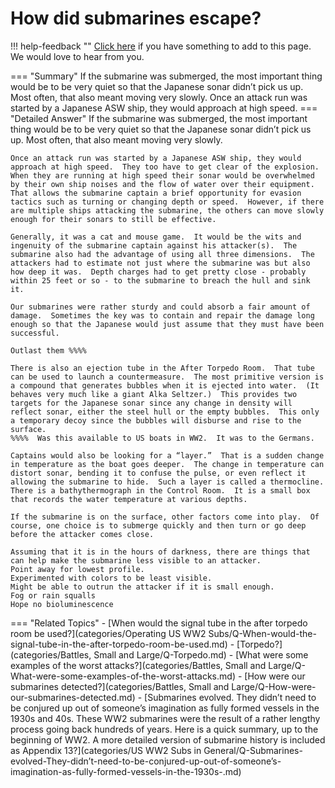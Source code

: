 # How did submarines escape?

!!! help-feedback ""
    [Click here](https://replace.md) if you have something to add to this page. We would love to hear from you.

=== "Summary"
    If the submarine was submerged, the most important thing would be to be very quiet so that the Japanese sonar didn’t pick us up. Most often, that also meant moving very slowly. Once an attack run was started by a Japanese ASW ship, they would approach at high speed.
=== "Detailed Answer"
    If the submarine was submerged, the most important thing would be to be very quiet so that the Japanese sonar didn’t pick us up.  Most often, that also meant moving very slowly.

    Once an attack run was started by a Japanese ASW ship, they would approach at high speed.  They too have to get clear of the explosion.  When they are running at high speed their sonar would be overwhelmed by their own ship noises and the flow of water over their equipment.  That allows the submarine captain a brief opportunity for evasion tactics such as turning or changing depth or speed.  However, if there are multiple ships attacking the submarine, the others can move slowly enough for their sonars to still be effective.

    Generally, it was a cat and mouse game.  It would be the wits and ingenuity of the submarine captain against his attacker(s).  The submarine also had the advantage of using all three dimensions.  The attackers had to estimate not just where the submarine was but also how deep it was.  Depth charges had to get pretty close - probably within 25 feet or so - to the submarine to breach the hull and sink it.

    Our submarines were rather sturdy and could absorb a fair amount of damage.  Sometimes the key was to contain and repair the damage long enough so that the Japanese would just assume that they must have been successful.

    Outlast them %%%%

    There is also an ejection tube in the After Torpedo Room.  That tube can be used to launch a countermeasure.  The most primitive version is a compound that generates bubbles when it is ejected into water.  (It behaves very much like a giant Alka Seltzer.)  This provides two targets for the Japanese sonar since any change in density will reflect sonar, either the steel hull or the empty bubbles.  This only a temporary decoy since the bubbles will disburse and rise to the surface.
    %%%%  Was this available to US boats in WW2.  It was to the Germans.

    Captains would also be looking for a “layer.”  That is a sudden change in temperature as the boat goes deeper.  The change in temperature can distort sonar, bending it to confuse the pulse, or even reflect it allowing the submarine to hide.  Such a layer is called a thermocline.  There is a bathythermograph in the Control Room.  It is a small box that records the water temperature at various depths.

    If the submarine is on the surface, other factors come into play.  Of course, one choice is to submerge quickly and then turn or go deep before the attacker comes close.

    Assuming that it is in the hours of darkness, there are things that can help make the submarine less visible to an attacker.
    Point away for lowest profile.
    Experimented with colors to be least visible.
    Might be able to outrun the attacker if it is small enough.
    Fog or rain squalls
    Hope no bioluminescence
=== "Related Topics"
    - [When would the signal tube in the after torpedo room be used?](categories/Operating US WW2 Subs/Q-When-would-the-signal-tube-in-the-after-torpedo-room-be-used.md)
    - [Torpedo?](categories/Battles, Small and Large/Q-Torpedo.md)
    - [What were some examples of the worst attacks?](categories/Battles, Small and Large/Q-What-were-some-examples-of-the-worst-attacks.md)
    - [How were our submarines detected?](categories/Battles, Small and Large/Q-How-were-our-submarines-detected.md)
    - [Submarines evolved.  They didn’t need to be conjured up out of someone’s imagination as fully formed vessels in the 1930s and 40s.  These WW2 submarines were the result of a rather lengthy process going back hundreds of years.  Here is a quick summary, up to the beginning of WW2.  A more detailed version of submarine history is included as Appendix 13?](categories/US WW2 Subs in General/Q-Submarines-evolved-They-didn’t-need-to-be-conjured-up-out-of-someone’s-imagination-as-fully-formed-vessels-in-the-1930s-.md)
